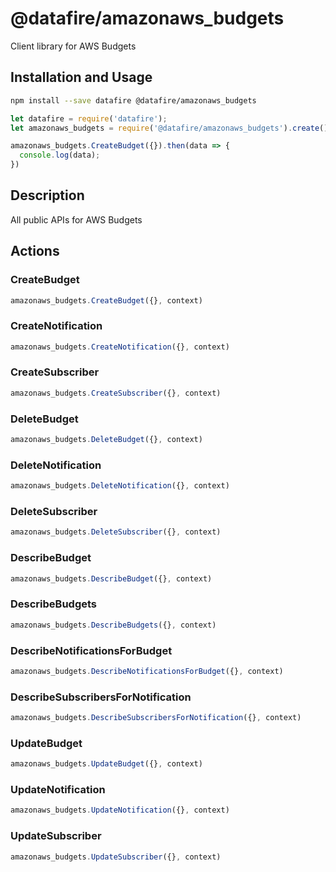 # @datafire/amazonaws_budgets

Client library for AWS Budgets

## Installation and Usage
```bash
npm install --save datafire @datafire/amazonaws_budgets
```

```js
let datafire = require('datafire');
let amazonaws_budgets = require('@datafire/amazonaws_budgets').create();

amazonaws_budgets.CreateBudget({}).then(data => {
  console.log(data);
})
```

## Description
All public APIs for AWS Budgets

## Actions
### CreateBudget



```js
amazonaws_budgets.CreateBudget({}, context)
```


### CreateNotification



```js
amazonaws_budgets.CreateNotification({}, context)
```


### CreateSubscriber



```js
amazonaws_budgets.CreateSubscriber({}, context)
```


### DeleteBudget



```js
amazonaws_budgets.DeleteBudget({}, context)
```


### DeleteNotification



```js
amazonaws_budgets.DeleteNotification({}, context)
```


### DeleteSubscriber



```js
amazonaws_budgets.DeleteSubscriber({}, context)
```


### DescribeBudget



```js
amazonaws_budgets.DescribeBudget({}, context)
```


### DescribeBudgets



```js
amazonaws_budgets.DescribeBudgets({}, context)
```


### DescribeNotificationsForBudget



```js
amazonaws_budgets.DescribeNotificationsForBudget({}, context)
```


### DescribeSubscribersForNotification



```js
amazonaws_budgets.DescribeSubscribersForNotification({}, context)
```


### UpdateBudget



```js
amazonaws_budgets.UpdateBudget({}, context)
```


### UpdateNotification



```js
amazonaws_budgets.UpdateNotification({}, context)
```


### UpdateSubscriber



```js
amazonaws_budgets.UpdateSubscriber({}, context)
```


